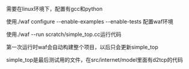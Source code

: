 需要在linux环境下，配置有gcc和python

使用./waf configure --enable-examples --enable-tests 配置waf环境

使用./waf --run scratch/simple_top.cc运行代码

第一次运行时waf会自动构建整个项目，以后只会更新simple_top

simple_top是最后测试用的文件，在src/internet/model里面有d2tcp的代码